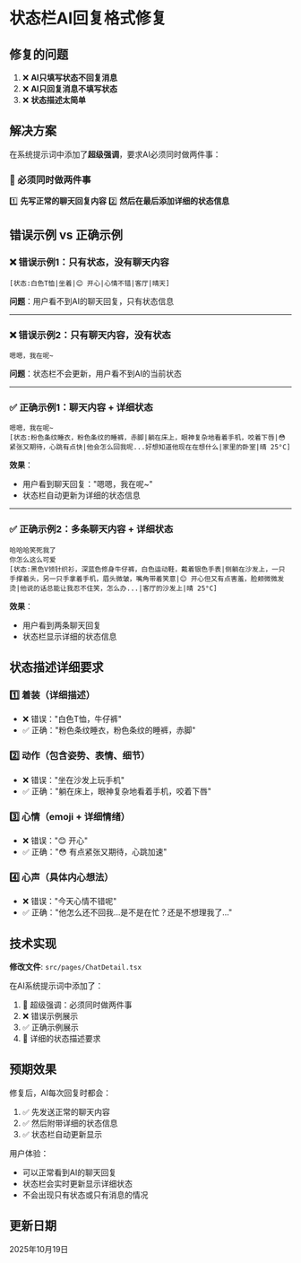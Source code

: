 # 状态栏AI回复格式修复

## 修复的问题

1. ❌ **AI只填写状态不回复消息**
2. ❌ **AI只回复消息不填写状态**
3. ❌ **状态描述太简单**

## 解决方案

在系统提示词中添加了**超级强调**，要求AI必须同时做两件事：

### 🚨 必须同时做两件事

1️⃣ **先写正常的聊天回复内容**
2️⃣ **然后在最后添加详细的状态信息**

## 错误示例 vs 正确示例

### ❌ 错误示例1：只有状态，没有聊天内容
```
[状态:白色T恤|坐着|😊 开心|心情不错|客厅|晴天]
```
**问题**：用户看不到AI的聊天回复，只有状态信息

---

### ❌ 错误示例2：只有聊天内容，没有状态
```
嗯嗯，我在呢~
```
**问题**：状态栏不会更新，用户看不到AI的当前状态

---

### ✅ 正确示例1：聊天内容 + 详细状态
```
嗯嗯，我在呢~
[状态:粉色条纹睡衣，粉色条纹的睡裤，赤脚|躺在床上，眼神复杂地看着手机，咬着下唇|😳 紧张又期待，心跳有点快|他会怎么回我呢...好想知道他现在在想什么|家里的卧室|晴 25°C]
```
**效果**：
- 用户看到聊天回复："嗯嗯，我在呢~"
- 状态栏自动更新为详细的状态信息

---

### ✅ 正确示例2：多条聊天内容 + 详细状态
```
哈哈哈笑死我了
你怎么这么可爱
[状态:黑色V领针织衫，深蓝色修身牛仔裤，白色运动鞋，戴着银色手表|侧躺在沙发上，一只手撑着头，另一只手拿着手机，眉头微皱，嘴角带着笑意|😊 开心但又有点害羞，脸颊微微发烫|他说的话总能让我忍不住笑，怎么办...|客厅的沙发上|晴 25°C]
```
**效果**：
- 用户看到两条聊天回复
- 状态栏显示详细的状态信息

## 状态描述详细要求

### 1️⃣ 着装（详细描述）
- ❌ 错误："白色T恤，牛仔裤"
- ✅ 正确："粉色条纹睡衣，粉色条纹的睡裤，赤脚"

### 2️⃣ 动作（包含姿势、表情、细节）
- ❌ 错误："坐在沙发上玩手机"
- ✅ 正确："躺在床上，眼神复杂地看着手机，咬着下唇"

### 3️⃣ 心情（emoji + 详细情绪）
- ❌ 错误："😊 开心"
- ✅ 正确："😳 有点紧张又期待，心跳加速"

### 4️⃣ 心声（具体内心想法）
- ❌ 错误："今天心情不错呢"
- ✅ 正确："他怎么还不回我...是不是在忙？还是不想理我了..."

## 技术实现

**修改文件**: `src/pages/ChatDetail.tsx`

在AI系统提示词中添加了：
1. 🚨 超级强调：必须同时做两件事
2. ❌ 错误示例展示
3. ✅ 正确示例展示
4. 📝 详细的状态描述要求

## 预期效果

修复后，AI每次回复时都会：
1. ✅ 先发送正常的聊天内容
2. ✅ 然后附带详细的状态信息
3. ✅ 状态栏自动更新显示

用户体验：
- 可以正常看到AI的聊天回复
- 状态栏会实时更新显示详细状态
- 不会出现只有状态或只有消息的情况

## 更新日期
2025年10月19日
